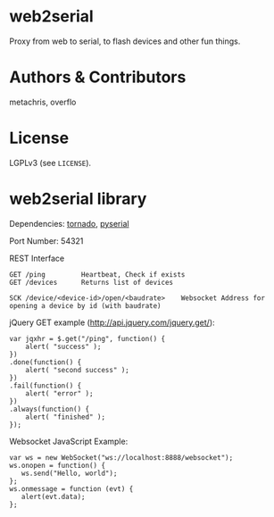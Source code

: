 web2serial
==========

Proxy from web to serial, to flash devices and other fun things.


Authors & Contributors
======================

metachris, overflo


License
=======

LGPLv3 (see `LICENSE`).


web2serial library
==================

Dependencies: [tornado](https://github.com/tornadoweb/tornado), [pyserial](http://pythonhosted.org/pyserial/)

Port Number: 54321

REST Interface

    GET /ping         Heartbeat, Check if exists
    GET /devices      Returns list of devices

    SCK /device/<device-id>/open/<baudrate>    Websocket Address for opening a device by id (with baudrate)


jQuery GET example (http://api.jquery.com/jquery.get/):

    var jqxhr = $.get("/ping", function() {
        alert( "success" );
    })
    .done(function() {
        alert( "second success" );
    })
    .fail(function() {
        alert( "error" );
    })
    .always(function() {
        alert( "finished" );
    });


Websocket JavaScript Example:

    var ws = new WebSocket("ws://localhost:8888/websocket");
    ws.onopen = function() {
       ws.send("Hello, world");
    };
    ws.onmessage = function (evt) {
       alert(evt.data);
    };
